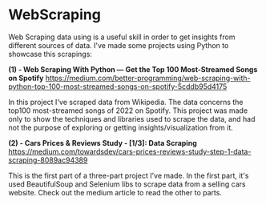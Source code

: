 # WebScraping
Web Scraping data using is a useful skill in order to get insights from different sources of data.
I've made some projects using Python to showcase this scrapings:

**(1) - Web Scraping With Python — Get the Top 100 Most-Streamed Songs on Spotify**
https://medium.com/better-programming/web-scraping-with-python-top-100-most-streamed-songs-on-spotify-5cddb95d4175

In this project I've scraped data from Wikipedia. The data concerns the top100 most-streamed songs of 2022 on Spotify.
This project was made only to show the techniques and libraries used to scrape the data, and had not the purpose of exploring or getting insights/visualization from it.

**(2) - Cars Prices & Reviews Study - [1/3]: Data Scraping**
https://medium.com/towardsdev/cars-prices-reviews-study-step-1-data-scraping-8089ac94389

This is the first part of a three-part project I've made. In the first part, it's used BeautifulSoup and Selenium libs to scrape data from a selling cars website.
Check out the medium article to read the other to parts.


